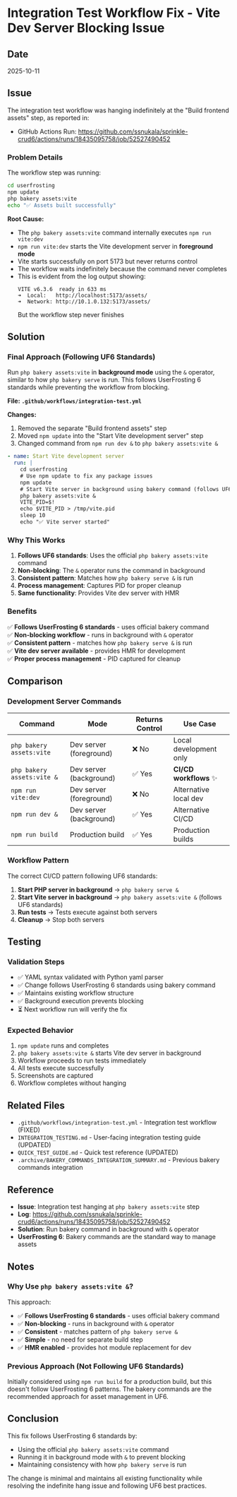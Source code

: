 # Integration Test Workflow Fix - Vite Dev Server Blocking Issue

## Date
2025-10-11

## Issue
The integration test workflow was hanging indefinitely at the "Build frontend assets" step, as reported in:
- GitHub Actions Run: https://github.com/ssnukala/sprinkle-crud6/actions/runs/18435095758/job/52527490452

### Problem Details
The workflow step was running:
```bash
cd userfrosting
npm update
php bakery assets:vite
echo "✅ Assets built successfully"
```

**Root Cause:**
- The `php bakery assets:vite` command internally executes `npm run vite:dev`
- `npm run vite:dev` starts the Vite development server in **foreground mode**
- Vite starts successfully on port 5173 but never returns control
- The workflow waits indefinitely because the command never completes
- This is evident from the log output showing:
  ```
  VITE v6.3.6  ready in 633 ms
  ➜  Local:   http://localhost:5173/assets/
  ➜  Network: http://10.1.0.132:5173/assets/
  ```
  But the workflow step never finishes

## Solution

### Final Approach (Following UF6 Standards)
Run `php bakery assets:vite` in **background mode** using the `&` operator, similar to how `php bakery serve` is run. This follows UserFrosting 6 standards while preventing the workflow from blocking.

**File: `.github/workflows/integration-test.yml`**

**Changes:**
1. Removed the separate "Build frontend assets" step
2. Moved `npm update` into the "Start Vite development server" step
3. Changed command from `npm run dev &` to `php bakery assets:vite &`

```yaml
- name: Start Vite development server
  run: |
    cd userfrosting
    # Use npm update to fix any package issues
    npm update
    # Start Vite server in background using bakery command (follows UF6 standards)
    php bakery assets:vite &
    VITE_PID=$!
    echo $VITE_PID > /tmp/vite.pid
    sleep 10
    echo "✅ Vite server started"
```

### Why This Works

1. **Follows UF6 standards**: Uses the official `php bakery assets:vite` command
2. **Non-blocking**: The `&` operator runs the command in background
3. **Consistent pattern**: Matches how `php bakery serve &` is run
4. **Process management**: Captures PID for proper cleanup
5. **Same functionality**: Provides Vite dev server with HMR

### Benefits

✅ **Follows UserFrosting 6 standards** - uses official bakery command  
✅ **Non-blocking workflow** - runs in background with `&` operator  
✅ **Consistent pattern** - matches how `php bakery serve &` is run  
✅ **Vite dev server available** - provides HMR for development  
✅ **Proper process management** - PID captured for cleanup  

## Comparison

### Development Server Commands

| Command | Mode | Returns Control | Use Case |
|---------|------|----------------|----------|
| `php bakery assets:vite` | Dev server (foreground) | ❌ No | Local development only |
| `php bakery assets:vite &` | Dev server (background) | ✅ Yes | **CI/CD workflows** ✨ |
| `npm run vite:dev` | Dev server (foreground) | ❌ No | Alternative local dev |
| `npm run dev &` | Dev server (background) | ✅ Yes | Alternative CI/CD |
| `npm run build` | Production build | ✅ Yes | Production builds |

### Workflow Pattern

The correct CI/CD pattern following UF6 standards:
1. **Start PHP server in background** → `php bakery serve &`
2. **Start Vite server in background** → `php bakery assets:vite &` (follows UF6 standards)
3. **Run tests** → Tests execute against both servers
4. **Cleanup** → Stop both servers

## Testing

### Validation Steps
- ✅ YAML syntax validated with Python yaml parser
- ✅ Change follows UserFrosting 6 standards using bakery command
- ✅ Maintains existing workflow structure
- ✅ Background execution prevents blocking
- ⏳ Next workflow run will verify the fix

### Expected Behavior
1. `npm update` runs and completes
2. `php bakery assets:vite &` starts Vite dev server in background
3. Workflow proceeds to run tests immediately
4. All tests execute successfully
5. Screenshots are captured
6. Workflow completes without hanging

## Related Files
- `.github/workflows/integration-test.yml` - Integration test workflow (FIXED)
- `INTEGRATION_TESTING.md` - User-facing integration testing guide (UPDATED)
- `QUICK_TEST_GUIDE.md` - Quick test reference (UPDATED)
- `.archive/BAKERY_COMMANDS_INTEGRATION_SUMMARY.md` - Previous bakery commands integration

## Reference
- **Issue**: Integration test hanging at `php bakery assets:vite` step
- **Log**: https://github.com/ssnukala/sprinkle-crud6/actions/runs/18435095758/job/52527490452
- **Solution**: Run bakery command in background with `&` operator
- **UserFrosting 6**: Bakery commands are the standard way to manage assets

## Notes

### Why Use `php bakery assets:vite &`?
This approach:
- ✅ **Follows UserFrosting 6 standards** - uses official bakery command
- ✅ **Non-blocking** - runs in background with `&` operator
- ✅ **Consistent** - matches pattern of `php bakery serve &`
- ✅ **Simple** - no need for separate build step
- ✅ **HMR enabled** - provides hot module replacement for dev

### Previous Approach (Not Following UF6 Standards)
Initially considered using `npm run build` for a production build, but this doesn't follow UserFrosting 6 patterns. The bakery commands are the recommended approach for asset management in UF6.

## Conclusion

This fix follows UserFrosting 6 standards by:
- Using the official `php bakery assets:vite` command
- Running it in background mode with `&` to prevent blocking
- Maintaining consistency with how `php bakery serve` is run

The change is minimal and maintains all existing functionality while resolving the indefinite hang issue and following UF6 best practices.
